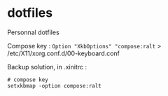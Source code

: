 
# dotfiles
Personnal dotfiles


Compose key :
`Option "XkbOptions" "compose:ralt` > /etc/X11/xorg.conf.d/00-keyboard.conf

Backup solution, in .xinitrc :
```
# compose key
setxkbmap -option compose:ralt
```